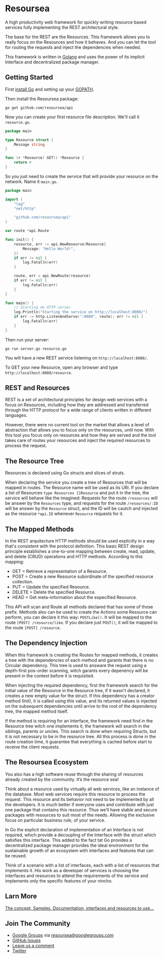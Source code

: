 # Resoursea
A high productivity web framework for quickly writing resource based services fully implementing the REST architectural style.

The base for the REST are the Resources. This framework allows you to really focus on the Resources and how it behaves. And you can let the tool for routing the requests and inject the dependencies when needed.

This framework is written in [Golang](http://golang.org/) and uses the power of its implicit Interface and decentralized package manager.

## Getting Started

First [install Go](https://golang.org/doc/install) and setting up your [GOPATH](http://golang.org/doc/code.html#GOPATH).

Then install the Resoursea package:

~~~
go get github.com/resoursea/api
~~~

Now you can create your first resource file description. We'll call it `resource.go`.

~~~ go
package main

type Resource struct {
	Message string
}

func (r *Resource) GET() *Resource {
	return r
}
~~~

So you just need to create the service that will provide your resource on the network. Name it `main.go`.

~~~ go
package main

import (
	"log"
	"net/http"

	"github.com/resoursea/api"
)

var route *api.Route

func init() {
	resource, err := api.NewResource(Resource{
		Message: "Hello World!",
	})
	if err != nil {
		log.Fatalln(err)
	}

	route, err = api.NewRoute(resource)
	if err != nil {
		log.Fatalln(err)
	}
}

func main() {
	// Starting de HTTP server
	log.Println("Starting the service on http://localhost:8080/")
	if err := http.ListenAndServe(":8080", route); err != nil {
		log.Fatalln(err)
	}
}
~~~

Then run your server:

~~~
go run server.go resource.go
~~~

You will have a new REST service listening on `http://localhost:8080/`.

To GET your new Resource, open any browser and type `http://localhost:8080/resource`.

## REST and Resources

REST is a set of architectural principles for design web services with a focus on Resources, including how they are addressed and transferred through the HTTP protocol for a wide range of clients written in different languages​​.

However, there were no current tool on the market that allows a level of abstraction that allows you to focus only on the resources, until now. With this tool you focus only on resources and how they are served and the tool takes care of routes your resources and inject the required resources to process the request.

## The Resource Tree

Resources is declared using Go structs and slices of struts.

When declaring the service you create a tree of Resources that will be mapped in routes. The Resource name will be used as its URI. If you declare a list of Resources `type Resources []Resource` and put it in the tree, the service will behave like the imagined: Requests for the route `/resources` will be answer by the `Resources` type, and requests for the route `/resources/:ID` will be answer by the `Resource` struct, and the ID will be cautch and injected as the resource `*api.ID` whenever `Resource` requests for it.

## The Mapped Methods

In the REST arquitecture HTTP methods should be used explicitly in a way that's consistent with the protocol definition. This basic REST design principle establishes a one-to-one mapping between create, read, update, and delete (CRUD) operations and HTTP methods. According to this mapping:


- GET = Retrieve a representation of a Resource.
- POST = Create a new Resource subordinate of the specified resource collection.
- PUT = Update the specified Resource.
- DELETE = Delete the specified Resource.
- HEAD = Get meta-information about the especified Resource.

This API will scan and Route all methods declared that has some of those prefix. Methods also can be used to create the Actions some Resource can perform, you can declare it this way: `POSTLike()`. It will be mapped to the route `[POST] /resource/like`. If you declare just `POST()`, it will be mapped to the route `[POST] /resource`.


## The Dependency Injection

When this framework is creating the Routes for mapped methods, it creates a tree with the dependencies of each method and garants that there is no Circular dependency. This tree is used to answare the request using a depth-first pos-order scanning, witch garants every depenency will be present in the context before it is requisited.

When injecting the required dependency, first the framework search for the initial value of the Resource in the Resource tree, if it wasn't declared, it creates a new empty value for the struct. If this dependency has a creator method (Init), it is called using this value, and its returned values is injected on the subsequent dependencies until arrive to the root of the dependency tree, the mapped method itself.

If the method is requiring for an Interface, the framework need find in the Resource tree witch one implements it, the framework will search in the siblings, parents or uncles. This search is done when requiring Structs, but it is not necessary to be in the resource tree. All this process is done in the route creation time, it guarantee that everything is cached before start to receive the client requests.


## The Resoursea Ecosystem

You also has a high software reuse through the sharing of resources already created by the community. It’s the resource sea!

Think about a resource used by virtually all web services, like an instance of the database. Most web services require this resource to process the request. This resource and its behavior not need to be implemented by all the developers. It is much better if everyone uses and contribute with just one package that contains this resource. Thus we’ll have stable and secure packages with resources to suit most of the needs. Allowing the exclusive focus on particular business rule, of your service.

In Go the explicit declaration of implementation of an Interface is not required, which provide a decoupling of the Interface with the struct which satisfies this interface. This added to the fact tat Go provides a decentralized package manager provides the ideal environment for the sustainable growth of an ecosystem with interfaces and features that can be reused.

Think of a scenario with a list of interfaces, each with a list of resources that implements it. His work as a developer of services is choosing the interfaces and resources to attend the requirements of the service and implements only the specific features of your nincho.

## Larn More

[The concept, Samples, Documentation, interfaces and resources to use...](http://resoursea.com)

## Join The Community

* [Google Groups](https://groups.google.com/d/forum/resoursea) via [resoursea@googlegroups.com](mailto:resoursea@googlegroups.com)
* [GitHub Issues](https://github.com/resoursea/api/issues)
* [Leave us a comment](https://docs.google.com/forms/d/1GCKn7yN4UYsS4Pv7p2cwHPRfdrURbvB0ajQbaTJrtig/viewform)
* [Twitter](https://twitter.com/resoursea)
